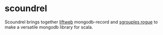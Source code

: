 # scoundrel

Scoundrel brings together [liftweb](https://github.com/lift/framework) mongodb-record and [sgrouples rogue](https://github.com/sgrouples/rogue-fsqio) to make a versatile mongodb library for scala.
